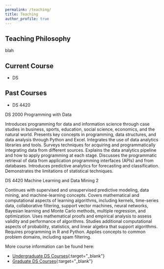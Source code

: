 ```yaml
---
permalink: /teaching/
title: Teaching
author_profile: true
---
```




Teaching Philosophy
------
blah

Current Course
------------
- DS 

Past Courses
------------
- DS 4420



DS 2000 Programming with Data

Introduces programming for data and information science through case studies in business, sports, education, social science, economics, and the natural world. Presents key concepts in programming, data structures, and data analysis through Python and Excel. Integrates the use of data analytics libraries and tools. Surveys techniques for acquiring and programmatically integrating data from different sources. Explains the data analytics pipeline and how to apply programming at each stage. Discusses the programmatic retrieval of data from application programming interfaces (APIs) and from databases. Introduces predictive analytics for forecasting and classification. Demonstrates the limitations of statistical techniques.

DS 4420 Machine Learning and Data Mining 2

Continues with supervised and unsupervised predictive modeling, data mining, and machine-learning concepts. Covers mathematical and computational aspects of learning algorithms, including kernels, time-series data, collaborative filtering, support vector machines, neural networks, Bayesian learning and Monte Carlo methods, multiple regression, and optimization. Uses mathematical proofs and empirical analysis to assess validity and performance of algorithms. Studies additional computational aspects of probability, statistics, and linear algebra that support algorithms. Requires programming in R and Python. Applies concepts to common problem domains, including spam filtering.


More course information can be found here: 
- [Undergraduate DS Courses](https://catalog.northeastern.edu/undergraduate/computer-information-science/data-science/#coursestext){:target="_blank"}
- [Graduate DS Courses](https://catalog.northeastern.edu/graduate/computer-information-science/computer-science/data-science-ms/#programrequirementstext){:target="_blank"}
